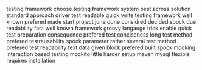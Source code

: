 testing framework choose testing framework system best across solution standard approach driver test readable quick write testing framework well known prefered made start project june done considred decided spock due readability fact well known framework groovy langauge trick enable quick test preparation consequence prefered test conciseness long test method prefered testreusability spock parameter rather several test method prefered test readability text data given block prefered built spock mocking interaction based testing mockito little harder setup maven mysql flexible requires installation